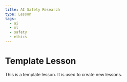 ```yaml
---
title: AI Safety Research
type: Lesson
tags:
  - ai
  - ml
  - safety
  - ethics
---
```


# Template Lesson

This is a template lesson. It is used to create new lessons.
